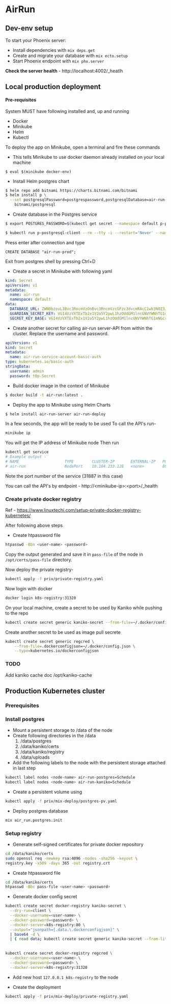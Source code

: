 # AirRun

## Dev-env setup

To start your Phoenix server:

  * Install dependencies with `mix deps.get`
  * Create and migrate your database with `mix ecto.setup`
  * Start Phoenix endpoint with `mix phx.server`

**Check the server health** - http://localhost:4002/_heatlh

## Local production deployment

#### Pre-requisites
System MUST have following installed and, up and running
* Docker
* Minikube
* Helm
* Kubectl

To deploy the app on Minikube, open a terminal and fire these commands

* This tells Minikube to use docker daemon already installed on your local machine
```
$ eval $(minikube docker-env)
```

* Install Helm postgres chart
```bash
$ helm repo add bitnami https://charts.bitnami.com/bitnami
$ helm install p \
  --set postgresqlPassword=postgrespassword,postgresqlDatabase=air-run-prod \
    bitnami/postgresql
```

* Create database in the Postgres service
```bash
$ export POSTGRES_PASSWORD=$(kubectl get secret --namespace default p-postgresql -o jsonpath="{.data.postgresql-password}" | base64 --decode)

$ kubectl run p-postgresql-client --rm --tty -i --restart='Never' --namespace default --image docker.io/bitnami/postgresql:11.10.0-debian-10-r60 --env="PGPASSWORD=$POSTGRES_PASSWORD" --command -- psql --host p-postgresql -U postgres -d postgres -p 5432
```
Press enter after connection and type
```psql
CREATE DATABASE "air-run-prod";
```

Exit from postgres shell by pressing Ctrl+D

* Create a secret in Minikube with following yaml
```yaml
kind: Secret
apiVersion: v1
metadata:
  name: air-run
  namespace: default
data:
  DATABASE_URL: ZWN0bzovL3Bvc3RncmVzOnBvc3RncmVzcGFzc3dvcmRAcC1wb3N0Z3Jlc3FsL2Fpci1ydW4tcHJvZA==
  GUARDIAN_SECRET_KEY: VGI4VzVXTExTb2x1V2o5Y2pwL1hzOUdGM1lncGNVYWNhTG1mNGcrMW84NG5GTXNQKy9lRjlFb2t3Ry8rQ1pEVwo=
  SECRET_KEY_BASE: VGI4VzVXTExTb2x1V2o5Y2pwL1hzOUdGM1lncGNVYWNhTG1mNGcrMW84NG5GTXNQKy9lRjlFb2t3Ry8rQ1pEVwo=
```

* Create another secret for calling air-run server-API from within the cluster. Replace the username and password.
```yaml
apiVersion: v1
kind: Secret
metadata:
  name: air-run-service-account-basic-auth
type: kubernetes.io/basic-auth
stringData:
  username: admin
  password: t0p-Secret
```

* Build docker image in the context of Minikube
```bash
$ docker build -t air-run:latest .
```

* Deploy the app to Minikube using Helm Charts
```bash
$ helm install air-run-server air-run-deploy
```

In a few seconds, the app will be ready to be used
To call the API's run-
```bash
minikube ip
```

You will get the IP address of Minikube node
Then run
```bash
kubectl get service
# Example output -
# NAME                    TYPE        CLUSTER-IP       EXTERNAL-IP   PORT(S)        AGE
# air-run                 NodePort    10.104.233.128   <none>        80:31887/TCP   22m
```

Note the port number of the service (31887 in this case)

You can call the API's by endpoint - http://\<minikube-ip\>:\<port\>/_health

### Create private docker registry
Ref - https://www.linuxtechi.com/setup-private-docker-registry-kubernetes/

After following above steps
* Create htpassword file
```bash
htpasswd -Bbn <user-name> <password>
```
Copy the output generated and save it in `pass-file` of the node in `/opt/certs/pass-file` directory.

Now deploy the private registry-
```bash
kubectl apply -f priv/private-registry.yaml
```

Now login with docker
```bash
docker login k8s-registry:31320
```

On your local machine, create a secret to be used by Kaniko while pushing to the repo
```bash
kubectl create secret generic kaniko-secret --from-file=~/.docker/config.json
```

Create another secret to be used as image pull secrete
```bash
kubectl create secret generic regcred \
    --from-file=.dockerconfigjson=~/.docker/config.json \
    --type=kubernetes.io/dockerconfigjson
```

### TODO
Add kaniko cache doc /opt/kaniko-cache

## Production Kubernetes cluster

### Prerequisites

### Install postgres

* Mount a persistent storage to /data of the node
* Create following directories in the /data
  1. /data/postgres
  2. /data/kaniko/certs
  3. /data/kaniko/registry
  4. /data/uploads
* Add the following labels to the node with the persistent storage attached in last step
```bash
kubectl label nodes <node-name> air-run-postgres=Schedule
kubectl label nodes <node-name> air-run-kaniko=Schedule
```
* Create a persistent volume using
```bash
kubectl apply -f priv/mix-deploy/postgres-pv.yaml
```
* Deploy postgres database
```bash
mix air_run.postgres.init
```

### Setup registry

* Generate self-signed certificates for private docker repository
```bash
cd /data/kaniko/certs
sudo openssl req -newkey rsa:4096 -nodes -sha256 -keyout \
registry.key -x509 -days 365 -out registry.crt
```

* Create htpassword file
```bash
cd /data/kaniko/certs
htpasswd -Bbc pass-file <user-name> <password>
```

* Generate docker config secret
```bash  
kubectl create secret docker-registry kaniko-secret \
  --dry-run=client \
  --docker-username=<user-name> \
  --docker-password=<password> \
  --docker-server=k8s-registry:80 \
  --output="jsonpath={.data.\.dockerconfigjson}" \
  | base64 -d \
  | { read data; kubectl create secret generic kaniko-secret --from-literal=config.json=$data; }
  
  
kubectl create secret docker-registry regcred \
  --docker-username=<user-name> \
  --docker-password=<password> \
  --docker-server=k8s-registry:31320
```

* Add new host `127.0.0.1 k8s-registry` to the node

* Create the deployment
```bash
kubectl apply -f priv/mix-deploy/private-registry.yaml
```